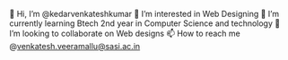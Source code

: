 👋 Hi, I’m @kedarvenkateshkumar
👀 I’m interested in Web Designing
🌱 I’m currently learning Btech 2nd year in Computer Science and technology
💞️ I’m looking to collaborate on Web designs
📫 How to reach me @venkatesh.veeramallu@sasi.ac.in
